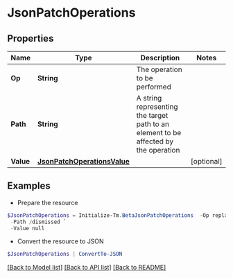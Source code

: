 # JsonPatchOperations
## Properties

Name | Type | Description | Notes
------------ | ------------- | ------------- | -------------
**Op** | **String** | The operation to be performed | 
**Path** | **String** | A string representing the target path to an element to be affected by the operation | 
**Value** | [**JsonPatchOperationsValue**](JsonPatchOperationsValue.md) |  | [optional] 

## Examples

- Prepare the resource
```powershell
$JsonPatchOperations = Initialize-Tm.BetaJsonPatchOperations  -Op replace `
 -Path /dismissed `
 -Value null
```

- Convert the resource to JSON
```powershell
$JsonPatchOperations | ConvertTo-JSON
```

[[Back to Model list]](../README.md#documentation-for-models) [[Back to API list]](../README.md#documentation-for-api-endpoints) [[Back to README]](../README.md)


